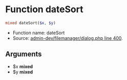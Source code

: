 Function dateSort
===========================





```php
mixed dateSort($x, $y)
```

* Function name: dateSort
* Source: [admin-dev/filemanager/dialog.php line 400](https://github.com/PrestaShop/PrestaShop/blob/1.6.0.13/admin-dev/filemanager/dialog.php#L400).

Arguments
---------

* $x **mixed**
* $y **mixed**

